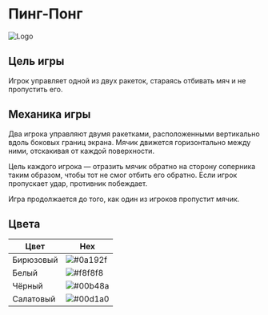 # Пинг-Понг





![Logo](https://t4.ftcdn.net/jpg/00/84/87/69/360_F_84876970_Ps7YMANJOMJxo42qtggqnOJOa4O9tmi9.jpg)



## Цель игры
Игрок управляет одной из двух ракеток, стараясь отбивать мяч и не пропустить его.
## Механика игры
Два игрока управляют двумя ракетками, расположенными вертикально вдоль боковых границ экрана. Мячик движется горизонтально между ними, отскакивая от каждой поверхности.

Цель каждого игрока — отразить мячик обратно на сторону соперника таким образом, чтобы тот не смог отбить его обратно. Если игрок пропускает удар, противник побеждает.

Игра продолжается до того, как один из игроков пропустит мячик.

## Цвета

| Цвет             | Hex                                                                |
| ----------------- | ------------------------------------------------------------------ |
| Бирюзовый | ![#0a192f](https://assets.wfcdn.com/im/77964443/scale-w72%5Ecompr-r85/4972/49724840/Aqua.jpg) |
| Белый | ![#f8f8f8](https://sun1-99.userapi.com/s/v1/ig2/YvvAzHwmp4x2xWnTMcSlETS46YyguVwdHgsbG2GbIlB_ju-z63ebcnvwr4DUgz_n0JtcS87c1Yei9UJ_5WoRI_3C.jpg?quality=96&crop=0,134,507,507&as=32x32,48x48,72x72,108x108,160x160,240x240,360x360,480x480&ava=1&cs=50x50) |
| Чёрный | ![#00b48a](https://sun1-55.userapi.com/s/v1/if1/IPUl55RPxn9jCH9sZBYdKpZtSlOvfOvORpsS2rRLnWQ4Xsl1DL_lNFNTHeXMx2boS7PZQkXh.jpg?quality=96&crop=478,0,1598,1598&as=32x32,48x48,72x72,108x108,160x160,240x240,360x360,480x480,540x540,640x640,720x720,1080x1080,1280x1280,1440x1440&ava=1&cs=50x50)  |
| Салатовый | ![#00d1a0](https://sun9-46.userapi.com/impf/c5472/u3028968/d_b41d86e3.jpg?quality=96&as=32x32,48x48,72x72&sign=b69ba90e6cbde678e35069de25752749&u=E9-1zGZaOA9KAsOLXBaDLRmMzDhcfuUHgM5A5Gfo2Bw&cs=200x200)  |
